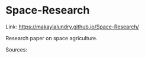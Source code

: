 # Space-Research
Link: https://makaylalundry.github.io/Space-Research/

Research paper on space agriculture. 

Sources:

